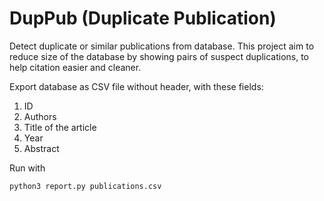 DupPub (Duplicate Publication)
==============================

Detect duplicate or similar publications from database. This project aim to reduce size of the database by showing pairs of suspect duplications, to help citation easier and cleaner.

Export database as CSV file without header, with these fields:

1. ID
2. Authors
3. Title of the article
4. Year
5. Abstract

Run with

    python3 report.py publications.csv

